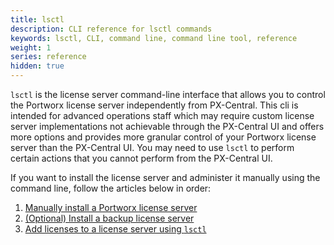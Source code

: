 ```yaml
---
title: lsctl
description: CLI reference for lsctl commands
keywords: lsctl, CLI, command line, command line tool, reference
weight: 1
series: reference
hidden: true
---
```


`lsctl` is the license server command-line interface that allows you to control the Portworx license server independently from PX-Central. This cli is intended for advanced operations staff which may require custom license server implementations not achievable through the PX-Central UI and offers more options and provides more granular control of your Portworx license server than the PX-Central UI. You may need to use `lsctl` to perform certain actions that you cannot perform from the PX-Central UI.

<!-- In most cases, you won’t need to use `lsctl` or need to manually install/configure your license server. See the [PX-Central](/) documentation for information on operating the default license server implementation from the the PX-Central UI. -->

If you want to install the license server and administer it manually using the command line, follow the articles below in order:

1. [Manually install a Portworx license server](/reference/cli/lsctl/manual-install)
2. [(Optional) Install a backup license server](/reference/cli/lsctl/install-backup-server)
3. [Add licenses to a license server using `lsctl`](/reference/cli/lsctl/add-licenses)
